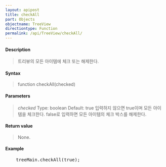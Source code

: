 ```yaml
---
layout: apipost
title: checkAll
part: Objects
objectname: TreeView
directiontype: Function
permalink: /api/TreeView/checkAll/
---
```



#### Description

> 트리뷰의 모든 아이템에 체크 또는 해제한다.

#### Syntax

> function checkAll(checked)

#### Parameters

> *checked*
> Type: boolean
> Default: true
> 입력하지 않으면 true이며 모든 아이템을 체크한다. false로 입력하면 모든 아이템의 체크 박스를 해제한다.

#### Return value

> None.

#### Example

<pre class="prettyprint">
    treeMain.checkAll(true);
</pre>

